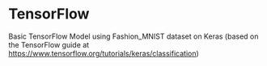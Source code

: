# TensorFlow
Basic TensorFlow Model using Fashion_MNIST dataset on Keras (based on the TensorFlow guide at https://www.tensorflow.org/tutorials/keras/classification)
